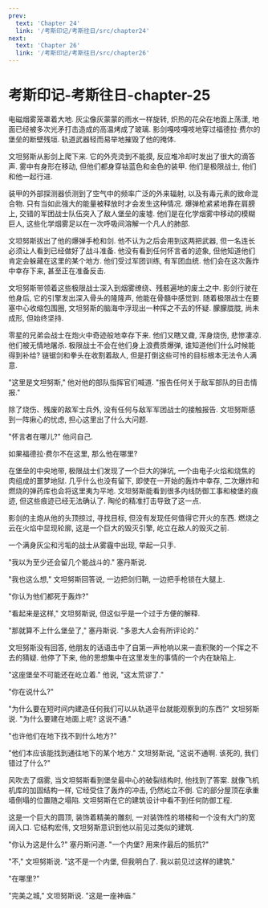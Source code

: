 ```yaml
---
prev:
  text: 'Chapter 24'
  link: '/考斯印记/考斯往日/src/chapter24'
next:
  text: 'Chapter 26'
  link: '/考斯印记/考斯往日/src/chapter26'
---
```


# 考斯印记-考斯往日-chapter-25

电磁烟雾笼罩着大地. 灰尘像灰蒙蒙的雨水一样旋转, 炽热的花朵在地面上荡漾, 地面已经被多次光矛打击造成的高温烤成了玻璃. 影剑嘎吱嘎吱地穿过福德拉·费尔的堡垒的断壁残垣. 轨道武器轻而易举地摧毁了他的掩体.

文坦努斯从影剑上爬下来. 它的外壳烫到不能摸, 反应堆冷却时发出了很大的滴答声. 雾中有身形在移动, 但他们都身穿钴蓝色和金色的装甲. 他们是极限战士, 他们和他一起行进.

装甲的外部探测器侦测到了空气中的频率广泛的外来辐射, 以及有毒元素的致命混合物. 只有当如此强大的能量被释放时才会发生这种情况. 爆弹枪紧紧地靠在肩膀上, 交错的军团战士队伍突入了敌人堡垒的废墟. 他们是在化学烟雾中移动的模糊巨人, 这些化学烟雾足以在一次呼吸间溶解一个凡人的肺部.

文坦努斯拔出了他的爆弹手枪和剑. 他不认为之后会用到这两把武器, 但一名连长必须让人看到已经做好了战斗准备. 他没有看到任何怀言者的迹象, 但他知道他们肯定会躲藏在这里的某个地方. 他们受过军团训练, 有军团血统. 他们会在这次轰炸中幸存下来, 甚至正在准备反击.

文坦努斯带领着这些极限战士深入到烟雾缭绕、残骸遍地的废土之中. 影剑行驶在他身后, 它的引擎发出深入骨头的隆隆声, 他能在骨髓中感觉到. 随着极限战士在要塞中心收缩包围圈, 文坦努斯的脑海中浮现出一种挥之不去的怀疑. 朦朦胧胧, 尚未成形, 但始终坚持.

零星的兄弟会战士在炮火中奇迹般地幸存下来. 他们又瞎又聋, 浑身烧伤, 悲惨凄凉. 他们被无情地屠杀. 极限战士不会在他们身上浪费质爆弹, 谁知道他们什么时候能得到补给? 链锯剑和拳头在收割着敌人, 但是打倒这些可怜的目标根本无法令人满意.

"这里是文坦努斯," 他对他的部队指挥官们喊道. "报告任何关于敌军部队的目击情报."

除了烧伤、残废的敌军士兵外, 没有任何与敌军军团战士的接触报告. 文坦努斯感到一阵揪心的忧虑, 担心这里出了什么大问题.

"怀言者在哪儿?" 他问自己.

如果福德拉·费尔不在这里, 那么他在哪里?

在堡垒的中央地带, 极限战士们发现了一个巨大的弹坑, 一个由电子火焰和烧焦的肉组成的噩梦地狱. 几乎什么也没有留下, 即使在一开始的轰炸中幸存, 二次爆炸和燃烧的弹药库也会将这里夷为平地. 文坦努斯能看到很多内线防御工事和棱堡的痕迹, 但这些痕迹已经无法确认了. 陶伦的精准打击导致了这一点.

影剑的主炮从他的头顶掠过, 寻找目标, 但没有发现任何值得它开火的东西. 燃烧之云在火焰中显现轮廓, 这是一个巨大的毁灭引擎, 屹立在敌人的毁灭之前.

一个满身灰尘和污垢的战士从雾霾中出现, 举起一只手.

"我以为至少还会留几个能战斗的." 塞丹斯说.

"我也这么想," 文坦努斯回答说, 一边把剑归鞘, 一边把手枪锁在大腿上.

"你认为他们都死于轰炸?"

"看起来是这样," 文坦努斯说, 但这似乎是一个过于方便的解释.

"那就算不上什么堡垒了," 塞丹斯说. "多恩大人会有所评论的."

文坦努斯没有回答, 他朋友的话语击中了自第一声枪响以来一直积聚的一个挥之不去的猜疑. 他停了下来, 他的思想集中在这里发生的事情的一个内在缺陷上.

"这座堡垒不可能还在屹立着." 他说, "这太荒谬了."

"你在说什么?"

"为什么要在短时间内建造任何我们可以从轨道平台就能观察到的东西?" 文坦努斯说. "为什么要建在地面上呢? 这说不通."

"也许他们在地下找不到什么地方?"

"他们本应该能找到通往地下的某个地方." 文坦努斯说, "这说不通啊. 该死的, 我们错过了什么?"

风吹去了烟雾, 当文坦努斯看到堡垒最中心的破裂结构时, 他找到了答案. 就像飞机机库的加固结构一样, 它经受住了轰炸的冲击, 仍然屹立不倒. 它的部分屋顶在承重墙倒塌的位置随之塌陷. 文坦努斯在它的建筑设计中看不到任何防御工程.

这是一个巨大的圆顶, 装饰着精美的雕刻, 一对装饰性的塔楼和一个没有大门的宽阔入口. 它结构宏伟, 文坦努斯意识到他以前见过类似的建筑.

"你认为这是什么?" 塞丹斯问道. "一个内堡? 用来作最后的抵抗?"

"不," 文坦努斯说. "这不是一个内堡, 但我明白了. 我以前见过这样的建筑."

"在哪里?"

"完美之城," 文坦努斯说. "这是一座神庙."
